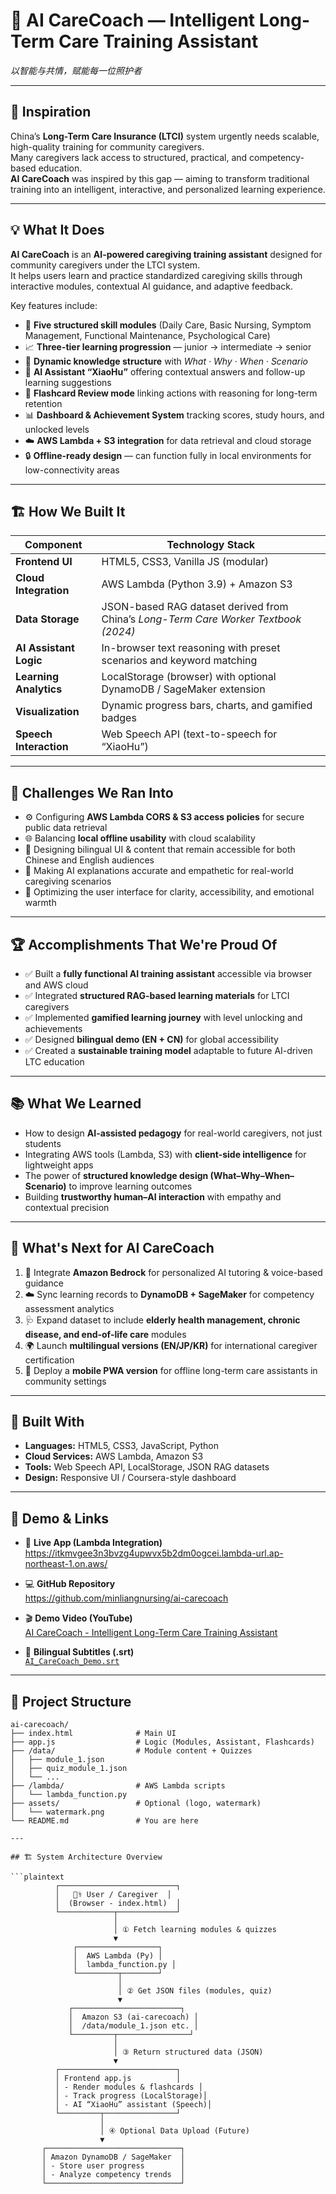 # 🧠 AI CareCoach — Intelligent Long-Term Care Training Assistant  
_以智能与共情，赋能每一位照护者_

---

## 🌟 Inspiration

China’s **Long-Term Care Insurance (LTCI)** system urgently needs scalable, high-quality training for community caregivers.  
Many caregivers lack access to structured, practical, and competency-based education.  
**AI CareCoach** was inspired by this gap — aiming to transform traditional training into an intelligent, interactive, and personalized learning experience.

---

## 💡 What It Does

**AI CareCoach** is an **AI-powered caregiving training assistant** designed for community caregivers under the LTCI system.  
It helps users learn and practice standardized caregiving skills through interactive modules, contextual AI guidance, and adaptive feedback.

Key features include:
- 🏥 **Five structured skill modules** (Daily Care, Basic Nursing, Symptom Management, Functional Maintenance, Psychological Care)  
- 📈 **Three-tier learning progression** — junior → intermediate → senior  
- 🧩 **Dynamic knowledge structure** with _What · Why · When · Scenario_  
- 🧠 **AI Assistant “XiaoHu”** offering contextual answers and follow-up learning suggestions  
- 🎴 **Flashcard Review mode** linking actions with reasoning for long-term retention  
- 📊 **Dashboard & Achievement System** tracking scores, study hours, and unlocked levels  
- ☁️ **AWS Lambda + S3 integration** for data retrieval and cloud storage  
- 🔒 **Offline-ready design** — can function fully in local environments for low-connectivity areas

---

## 🏗️ How We Built It

| Component | Technology Stack |
|------------|------------------|
| **Frontend UI** | HTML5, CSS3, Vanilla JS (modular) |
| **Cloud Integration** | AWS Lambda (Python 3.9) + Amazon S3 |
| **Data Storage** | JSON-based RAG dataset derived from China’s *Long-Term Care Worker Textbook (2024)* |
| **AI Assistant Logic** | In-browser text reasoning with preset scenarios and keyword matching |
| **Learning Analytics** | LocalStorage (browser) with optional DynamoDB / SageMaker extension |
| **Visualization** | Dynamic progress bars, charts, and gamified badges |
| **Speech Interaction** | Web Speech API (text-to-speech for “XiaoHu”) |

---

## 🧗 Challenges We Ran Into

- ⚙️ Configuring **AWS Lambda CORS & S3 access policies** for secure public data retrieval  
- 🌐 Balancing **local offline usability** with cloud scalability  
- 🧩 Designing bilingual UI & content that remain accessible for both Chinese and English audiences  
- 💬 Making AI explanations accurate and empathetic for real-world caregiving scenarios  
- 🎨 Optimizing the user interface for clarity, accessibility, and emotional warmth  

---

## 🏆 Accomplishments That We're Proud Of

- ✅ Built a **fully functional AI training assistant** accessible via browser and AWS cloud  
- ✅ Integrated **structured RAG-based learning materials** for LTCI caregivers  
- ✅ Implemented **gamified learning journey** with level unlocking and achievements  
- ✅ Designed **bilingual demo (EN + CN)** for global accessibility  
- ✅ Created a **sustainable training model** adaptable to future AI-driven LTC education  

---

## 📚 What We Learned

- How to design **AI-assisted pedagogy** for real-world caregivers, not just students  
- Integrating AWS tools (Lambda, S3) with **client-side intelligence** for lightweight apps  
- The power of **structured knowledge design (What–Why–When–Scenario)** to improve learning outcomes  
- Building **trustworthy human–AI interaction** with empathy and contextual precision  

---

## 🚀 What's Next for AI CareCoach

1. 🔗 Integrate **Amazon Bedrock** for personalized AI tutoring & voice-based guidance  
2. ☁️ Sync learning records to **DynamoDB + SageMaker** for competency assessment analytics  
3. 🩺 Expand dataset to include **elderly health management, chronic disease, and end-of-life care** modules  
4. 🌍 Launch **multilingual versions (EN/JP/KR)** for international caregiver certification  
5. 💬 Deploy a **mobile PWA version** for offline long-term care assistants in community settings  

---

## 🧩 Built With

- **Languages:** HTML5, CSS3, JavaScript, Python  
- **Cloud Services:** AWS Lambda, Amazon S3  
- **Tools:** Web Speech API, LocalStorage, JSON RAG datasets  
- **Design:** Responsive UI / Coursera-style dashboard  

---

## 🎥 Demo & Links

- 🔗 **Live App (Lambda Integration)**  
  https://itkmvgee3n3bvzg4upwvx5b2dm0ogcei.lambda-url.ap-northeast-1.on.aws/

- 💻 **GitHub Repository**  
  https://github.com/minliangnursing/ai-carecoach

- 🎬 **Demo Video (YouTube)**  
  [AI CareCoach - Intelligent Long-Term Care Training Assistant](https://youtube.com/shorts/CJFyshxW78c)

- 📝 **Bilingual Subtitles (.srt)**  
  [`AI_CareCoach_Demo.srt`](./AI_CareCoach_Demo.srt)

---

## 🧭 Project Structure

```plaintext
ai-carecoach/
├── index.html              # Main UI
├── app.js                  # Logic (Modules, Assistant, Flashcards)
├── /data/                  # Module content + Quizzes
│   ├── module_1.json
│   ├── quiz_module_1.json
│   └── ...
├── /lambda/                # AWS Lambda scripts
│   └── lambda_function.py
├── assets/                 # Optional (logo, watermark)
│   └── watermark.png
└── README.md               # You are here

---

## 🏗️ System Architecture Overview

```plaintext
          ┌──────────────────────────┐
          │   👩‍⚕️ User / Caregiver  │
          │  (Browser - index.html)  │
          └────────────┬─────────────┘
                       │
                       │ ① Fetch learning modules & quizzes
                       ▼
              ┌──────────────────┐
              │  AWS Lambda (Py) │
              │  lambda_function.py │
              └─────────┬────────┘
                        │
                        │ ② Get JSON files (modules, quiz)
                        ▼
             ┌────────────────────────┐
             │  Amazon S3 (ai-carecoach) │
             │  /data/module_1.json etc. │
             └─────────┬────────────────┘
                       │
                       │ ③ Return structured data (JSON)
                       ▼
          ┌──────────────────────────┐
          │ Frontend app.js          │
          │ - Render modules & flashcards │
          │ - Track progress (LocalStorage)│
          │ - AI “XiaoHu” assistant (Speech)│
          └─────────┬────────────────┘
                    │
                    │ ④ Optional Data Upload (Future)
                    ▼
       ┌──────────────────────────────┐
       │ Amazon DynamoDB / SageMaker  │
       │ - Store user progress        │
       │ - Analyze competency trends  │
       └──────────────────────────────┘

